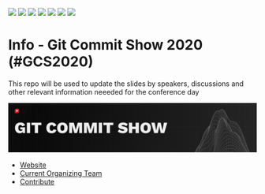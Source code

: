 [![](https://img.shields.io/badge/Speakers-12-brightgreen)](https://gitcommit.show)
[![](https://img.shields.io/badge/Venue-Online-brightgreen)](https://gitcommit.show)
[![](https://img.shields.io/badge/Contributors-37-brightgreen)](https://gitcommit.show)
[![](https://img.shields.io/badge/Season-02-brightgreen)](https://gitcommit.show)
[![](https://img.shields.io/badge/Interactive-Yes-brightgreen)](https://gitcommit.show)
[![](https://img.shields.io/badge/Next%20Show-In%2012%20Days-brightgreen)](https://gitcommit.show)
[![](https://img.shields.io/badge/Price-Free-brightgreen)](https://gitcommit.show)


# Info - Git Commit Show 2020  (#GCS2020)

This repo will be used to update the slides by speakers, discussions and other relevant information neeeded for the conference day

![Banner Image](https://github.com/Git-Commit-Show/gcs2020/raw/master/banner_left%201500x300 "GCS2020 Banner")

* [Website](http://gitcommit.show/)
* [Current Organizing Team](http://bit.ly/teamgcs)
* [Contribute](http://push.gitcommit.show/)

